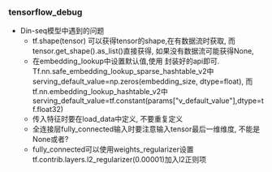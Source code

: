 ### tensorflow_debug

* Din-seq模型中遇到的问题
  * tf.shape(tensor) 可以获得tensor的shape,在有数据流时获取, 而tensor.get_shape().as_list()直接获得, 如果没有数据流可能获得None,
  * 在embedding_lookup中设置默认值,使用 封装好的api即可. Tf.nn.safe_embedding_lookup_sparse_hashtable_v2中serving_default_value=np.zeros(embedding_size, dtype=float), 而tf.nn.embedding_lookup_hashtable_v2中serving_default_value=tf.constant(params["v_default_value"],dtype=tf.float32)
  * 传入特征时要在load_data中定义, 不要重复定义
  * 全连接层fully_connected输入时要注意输入tensor最后一维维度, 不能是None或者?
  * fully_connected可以使用weights_regularizer设置tf.contrib.layers.l2_regularizer(0.00001)加入l2正则项